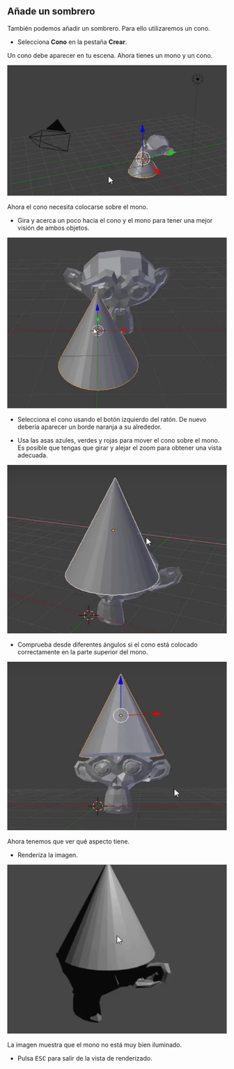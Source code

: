 ## Añade un sombrero

También podemos añadir un sombrero. Para ello utilizaremos un cono.

+ Selecciona **Cono** en la pestaña **Crear**.

Un cono debe aparecer en tu escena. Ahora tienes un mono y un cono.

![Mono y cono](images/monkey-and-cone.png)

Ahora el cono necesita colocarse sobre el mono.

+ Gira y acerca un poco hacia el cono y el mono para tener una mejor visión de ambos objetos.

![Acercarse al mono](images/zoom-monkey.png)

+ Selecciona el cono usando el botón izquierdo del ratón. De nuevo debería aparecer un borde naranja a su alrededor.

+ Usa las asas azules, verdes y rojas para mover el cono sobre el mono. Es posible que tengas que girar y alejar el zoom para obtener una vista adecuada.

![Cono sobre el mono](images/cone-monkey.png)

+ Comprueba desde diferentes ángulos si el cono está colocado correctamente en la parte superior del mono.

![Comprobar cono](images/check-cone.png)

Ahora tenemos que ver qué aspecto tiene.

+ Renderiza la imagen.

![Renderizar el cono del mono](images/render-cone-monkey.png)

La imagen muestra que el mono no está muy bien iluminado.

+ Pulsa <kbd>ESC</kbd> para salir de la vista de renderizado.